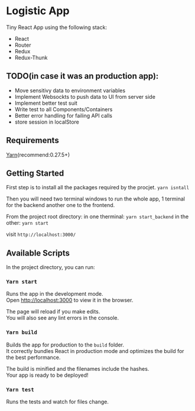 # Logistic App

  Tiny React App  using the following stack:
  * React
  * Router
  * Redux
  * Redux-Thunk

## TODO(in case it was an production app):

* Move sensitivy data to environment variables
* Implement Websockts to push data to UI from server side
* Implement better test suit
* Write test to all Components/Containers
* Better error handling for failing API calls
* store session in localStore

## Requirements

[Yarn](https://yarnpkg.com/lang/en/docs/install/)(recommend:0.27.5+)

## Getting Started
  First step is to install all the packages required by the procjet.
  `yarn isntall`

  Then you will need two terminal windows to run the whole app, 1 terminal
  for the backend another one to the frontend.

  From the project root directory:
  in one therminal: `yarn start_backend`
  in the other: `yarn start`

  visit `http://localhost:3000/`

## Available Scripts

In the project directory, you can run:

### `Yarn start`

Runs the app in the development mode.<br>
Open [http://localhost:3000](http://localhost:3000) to view it in the browser.

The page will reload if you make edits.<br>
You will also see any lint errors in the console.

### `Yarn build`

Builds the app for production to the `build` folder.<br>
It correctly bundles React in production mode and optimizes the build for the best performance.

The build is minified and the filenames include the hashes.<br>
Your app is ready to be deployed!

### `Yarn test`

Runs the tests and watch for files change.
